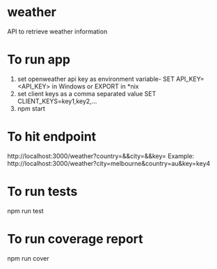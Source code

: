 # weather
API to retrieve weather information

# To run app
1. set openweather api key as environment variable- SET API_KEY=<API_KEY> in Windows or EXPORT in *nix
2. set client keys as a comma separated value SET CLIENT_KEYS=key1,key2,...
3. npm start

# To hit endpoint
http://localhost:3000/weather?country=<country>&&city=<city>&&key=<key>
Example:
http://localhost:3000/weather?city=melbourne&country=au&key=key4

# To run tests
npm run test

# To run coverage report
npm run cover